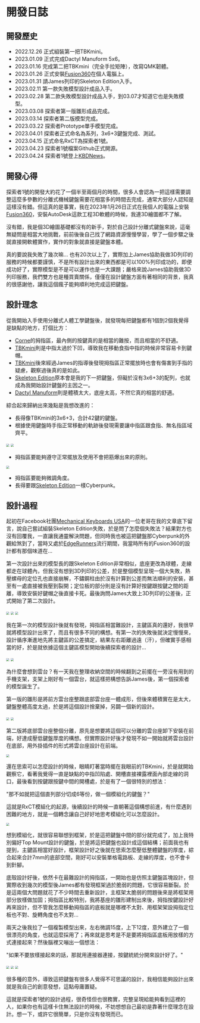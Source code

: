 # 開發日誌

## 開發歷史

- 2022.12.26 正式組裝第一把TBKmini。
- 2023.01.09 正式完成Dactyl Manuform 5x6。
- 2023.01.16 完成第二把TBKmini（完全手拉矩陣），改寫QMK韌體。
- 2023.01.26 正式安裝[Fusion360](https://www.autodesk.com/products/fusion-360/overview?term=1-YEAR&tab=subscription)在個人電腦上。
- 2023.01.31 請James列印的Skeleton Edition入手。
- 2023.02.11 第一款失敗模型設計成品入手。
- 2023.02.28 第二款失敗模型設計成品入手，到03.07才知道它也是失敗模型。
- 2023.03.08 探索者第一版雛形成品完成。
- 2023.03.14 探索者第二版模型完成。
- 2023.03.22 探索者Prototype單手模型完成。
- 2023.04.01 探索者正式命名為系列，3x6+3鍵盤完成、測試。
- 2023.04.15 正式命名RxCT為探索者1號。
- 2023.04.23 探索者1號檔案Github正式開源。
- 2023.04.24 探索者1號登上[KBDNews](https://kbd.news/Explorer-RxCT-1994.html)。

## 開發心得

探索者1號的開發大約花了一個半至兩個月的時間，很多人會認為一把這樣需要調整這麼多參數的分離式機械鍵盤需要花相當多的時間去完成，通常大部分人認知是這樣沒有錯。但這真的是事實，我在2023年1月26日正式在我個人的電腦上安裝[Fusion360](https://www.autodesk.com/products/fusion-360/overview?term=1-YEAR&tab=subscription)，安裝AutoDesk這款工程3D軟體的時候，我連3D繪圖都不了解。

沒有錯，我是個3D繪圖基礎都沒有的新手，對於自己設計分離式鍵盤來說，這毫無疑問是相當大地挑戰，前前後後自己找了網路資源慢慢學習，學了一個步驟之後就直接開軟體實作，實作的對象就直接是鍵盤本體。

真的要說我失敗了幾次嘛... 也有20次以上了，實際加上James協助我做3D列印的服務的時候都要謹慎，不是所有設計出來的東西都是可以100%列印成功的，即便成功好了，實際模型是不是可以運作也是一大課題；嚴格來說James協助我做3D列印服務，我們雙方也是種買賣關係，僅僅在設計鍵盤方面有著相同的背景，我真的很感謝他，讓我這個瘋子能夠順利地完成這把鍵盤。

## 設計理念

從我開始入手使用分離式人體工學鍵盤後，就發現每把鍵盤都有1個到2個我覺得是缺點的地方，打個比方：

- [Corne](https://github.com/foostan/crkbd)的拇指區，最內側的按鍵真的是相當的難按，而且相當的不舒適。
- [TBKmini](https://github.com/Bastardkb/TBK-Mini)則是中指太過於下凹，導致我在移動食指中指的時候非常容易卡到鍵帽。
- [TBKmini](https://github.com/Bastardkb/TBK-Mini)後來經過James的指導後發現拇指區正常擺放時也會有傷害到手指的疑慮，觀察過後真的是如此。
- [Skeleton Edition](https://github.com/atsuyuki/dactyl-manuform-skeleton-edition-4x5)原本會是我的下一把鍵盤，但礙於沒有3x6+3的配列，也就成為我開始設計鍵盤的主因之一。
- [Dactyl Manuform](https://github.com/abstracthat/dactyl-manuform)則是體積太大，底座太高，不然它真的相當的舒適。

綜合起來歸納出來幾點是我想改進的：

- 長得像TBKmini的3x6+3，合計42鍵的鍵盤。
- 根據使用鍵盤時手指正常移動的軌跡後發現需要讓中指區跟食指、無名指區域齊平。

<img src="log/1-1.jpg" style="zoom: 50%;" >
<img src="log/1-2.jpg" style="zoom: 50%;" >

- 拇指區要能夠遵守正常擺放及使用不會把筋爆出來的原則。

<img src="log/1-3.jpg" style="zoom: 50%;" >

- 拇指區要能夠微調角度。
- 長得要跟[Skeleton Edition](https://github.com/atsuyuki/dactyl-manuform-skeleton-edition-4x5)一樣Cyberpunk。

## 設計過程

起初在Facebook社團[Mechanical Keyboards USA](https://www.facebook.com/groups/mechanicalkeyboardsusa)的一位老哥在我的文章底下留言，說自己嘗試組裝Skeleton Edition失敗，於是問了怎麼個失敗法？結果對方也沒有回覆我，一直讓我通靈解決問題，但同時我也被這把鍵盤那Cyberpunk的外觀給煞到了，當時又處於[EdgeRunners](https://www.cyberpunk.net/zh-tw/edgerunners)流行期間，我當時所有的Fusion360的設計都有那個味道在...

第一次設計出來的模型長的跟Skeleton Edition非常相似，底座更改為球體，走線都走在球體內，但我沒有想到3D列印的公差，於是整個模型呈現一個大失敗，熱壓螺母的定位孔也直接崩解，不鏽鋼柱由於沒有計算到公差而無法順利的安裝，甚至有一處直接被我壓到裂開；定位板的部分則是沒有計算好按鍵跟按鍵之間的距離，導致安裝好鍵帽之後直接卡死。最後詢問James大致上3D列印的公差後，正式開始了第二次設計。

<img src="log/2-1.jpg" style="zoom: 50%;" >
<img src="log/2-2.jpg" style="zoom: 50%;" >
<img src="log/2-3.jpg" style="zoom: 50%;" >

我在第一次的模型設計後就有發現，拇指區相當難設計，主鍵區真的還好，我很早就將模型設計出來了，而且有很多不同的構想。有第一次的失敗後就決定慢慢來，設計循序漸進地先將主鍵區的公差搞定，結果左右距離過遠（汗），但確實手感相當的好，於是就依據這個主鍵區模型開始後續探索者的設計...

<img src="log/3-1.jpg" style="zoom: 50%;" >
<img src="log/3-2.jpg" style="zoom: 50%;" >

為什麼會想到雲台？有一天我在整理收納空間的時候翻到之前擺在一旁沒有用到的手機支架，支架上剛好有一個雲台，就這樣把構想告訴James後，第一個探索者的模型誕生了。

第一版的雛形是將前方雲台座整跟底部雲台座一體成形，但後來體積實在是太大，鍵盤整體高度太過，於是將這個設計捨棄掉，另闢一個新的設計。

<img src="log/4-1.png" style="zoom: 50%;" >
<img src="log/4-2.png" style="zoom: 50%;" >

第二版將底部雲台座整個分離，原先是想要將這個可以分離的雲台座卸下安裝在前端，好達成壓低鍵盤厚度的構想。但實際設計好後才發現不如一開始就將雲台設計在底部，用外掛插件的形式將雲台座設計在前端。

<img src="log/4-3.png" style="zoom: 50%;" >

還在思索可以怎麼設計的時候，眼睛盯著當時擺在我眼前的TBKmini，於是就開始觀察它，看著我覺得一直是缺點的中指凹陷處、開槽直接裸露裡面內部走線的洞口，最後看到按鍵跟按鍵中間的開槽處，於是有了一個很特別的想法：

"那不如就把這個直列部分切成6等份，做一個模組化的鍵盤？"

這就是RxCT模組化的起源，後續設計的時候一直朝著這個構想前進，有什麼遇到困難的地方，就是一個轉念讓自己好好地思考模組化可以怎麼設計。

<img src="log/5-1.jpg" style="zoom: 50%;" >

想到模組化，就很容易聯想到框架，於是這把鍵盤中間的部分就完成了，加上我特別偏好Top Mount設計的鍵盤，於是將這把鍵盤也設計成這個結構；前面我也有提到，主鍵區相當好設計，框架設計好之後就在思索怎麼壓低整體鍵盤的厚度，綜合起來合計7mm的底部空間，剛好可以安裝單格電路板、走線的厚度，也不會卡到針腳。

底殼設計好後，依然卡在最難設計的拇指區，一開始也是仿照主鍵盤區塊設計，但實際收到幾次的模型後James都有發現框架過於脆弱的問題，它很容易斷裂。於是這兩個大問題就花了不少時間去重新設計，主框架太脆弱的問題後來是將框架用部分放樣做加固；拇指區比較特別，我將基座的雛形建制出來後，拇指按鍵設計好再來設計，但不管我怎麼移動拇指區的底板就是哪裡不太對、用框架架設拇指定位板也不對、旋轉角度也不太對... 

兩天之後我拉了一個複製模型出來，左右微調15度，上下12度，意外建立了一個很漂亮的角度，也就這麼採用了；再來就是思考是不是要將拇指區底板用放樣的方式連接起來？然後腦裡又嘣出一個想法：

"如果不要放樣接起來的話，那就用連接器連接，按鍵統統分開來設計好了。"

<img src="log/6-1.png" style="zoom: 50%;" >
<img src="log/6-2.png" style="zoom: 50%;" >
<img src="log/6-3.png" style="zoom: 50%;" >

很多種的意外，導致這把鍵盤有很多人覺得不可思議的設計，我相信能夠設計出來就是我自己的創意發想，這點毋庸置疑。

這就是探索者1號的設計過程，很奇怪但也很務實，完整呈現給能夠看到這裡的人，如果你也有這樣卡住無法設計的時候，不妨想想自己最初是靠著什麼理念在設計。想一下，或許它很簡單，只是你沒有發現而已。

